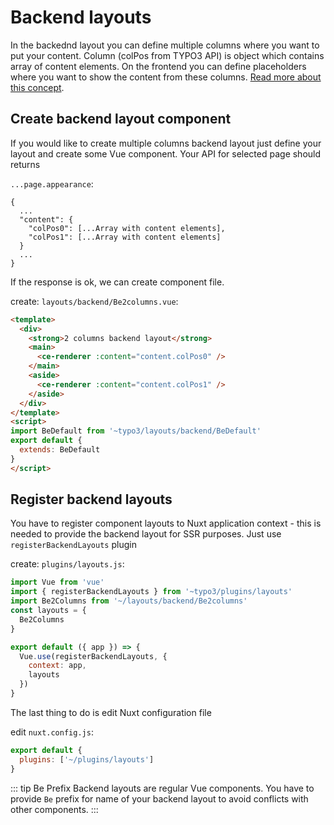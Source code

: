 # Backend layouts

In the backednd layout you can define multiple columns where you want to put your content. Column (colPos from TYPO3 API) is object which contains array of content elements. On the frontend you can define placeholders where you want to show the content from these columns. [Read more about this concept](https://usetypo3.com/backend-layouts.html).

## Create backend layout component

If you would like to create multiple columns backend layout just define your layout and create some Vue component. Your API for selected page should returns 

`...page.appearance`:
``` json{4,5}
{
  ...
  "content": {
    "colPos0": [...Array with content elements],
    "colPos1": [...Array with content elements]
  }
  ...
}
```

If the response is ok, we can create component file. 

create: `layouts/backend/Be2columns.vue`:
```html
<template>
  <div>
    <strong>2 columns backend layout</strong>
    <main>
      <ce-renderer :content="content.colPos0" />
    </main>
    <aside>
      <ce-renderer :content="content.colPos1" />
    </aside>
  </div>
</template>
<script>
import BeDefault from '~typo3/layouts/backend/BeDefault'
export default {
  extends: BeDefault
}
</script>

```

## Register backend layouts

You have to register component layouts to Nuxt application context - this is needed to provide the backend layout for SSR purposes. Just use `registerBackendLayouts` plugin
   
create: `plugins/layouts.js`:

```js
import Vue from 'vue'
import { registerBackendLayouts } from '~typo3/plugins/layouts'
import Be2Columns from '~/layouts/backend/Be2columns'
const layouts = {
  Be2Columns
}

export default ({ app }) => {
  Vue.use(registerBackendLayouts, {
    context: app,
    layouts
  })
}
```

The last thing to do is edit Nuxt configuration file

edit `nuxt.config.js`:

```js
export default {
  plugins: ['~/plugins/layouts']
}
```

::: tip Be Prefix
Backend layouts are regular Vue components. You have to provide `Be` prefix for name of your backend layout to avoid conflicts with other components.
::: 
